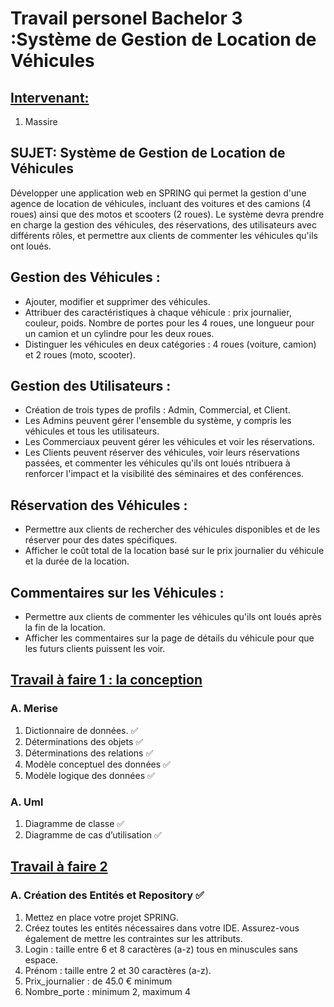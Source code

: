 # Travail personel Bachelor 3 :Système de Gestion de Location de Véhicules

## <ins> Intervenant:</ins>

1. Massire

## SUJET: Système de Gestion de Location de Véhicules
Développer une application web en SPRING qui permet la gestion d'une agence de
location de véhicules, incluant des voitures et des camions (4 roues) ainsi que des motos
et scooters (2 roues). Le système devra prendre en charge la gestion des véhicules, des
réservations, des utilisateurs avec différents rôles, et permettre aux clients de commenter
les véhicules qu'ils ont loués.

## Gestion des Véhicules :
* Ajouter, modifier et supprimer des véhicules.
* Attribuer des caractéristiques à chaque véhicule : prix journalier, couleur,
  poids. Nombre de portes pour les 4 roues, une longueur pour un camion et
  un cylindre pour les deux roues.
* Distinguer les véhicules en deux catégories : 4 roues (voiture, camion) et 2
  roues (moto, scooter).


## Gestion des Utilisateurs :
* Création de trois types de profils : Admin, Commercial, et Client.
* Les Admins peuvent gérer l'ensemble du système, y compris les véhicules
et tous les utilisateurs.
* Les Commerciaux peuvent gérer les véhicules et voir les réservations.
* Les Clients peuvent réserver des véhicules, voir leurs réservations passées,
et commenter les véhicules qu'ils ont loués
ntribuera à renforcer l'impact et la visibilité des séminaires et des conférences.


## Réservation des Véhicules :
* Permettre aux clients de rechercher des véhicules disponibles et de les
réserver pour des dates spécifiques.
* Afficher le coût total de la location basé sur le prix journalier du véhicule et
la durée de la location.


## Commentaires sur les Véhicules :
* Permettre aux clients de commenter les véhicules qu'ils ont loués après la
fin de la location.
* Afficher les commentaires sur la page de détails du véhicule pour que les
futurs clients puissent les voir.

## <ins>Travail à faire 1 : la conception<ins>
### A. Merise
1. Dictionnaire de données. ✅
2. Déterminations des objets ✅
3. Déterminations des relations ✅
4. Modèle conceptuel des données ✅
5. Modèle logique des données ✅

### A. Uml
1. Diagramme de classe ✅
2. Diagramme de cas d’utilisation ✅

## <ins>Travail à faire 2 <ins>
### A. Création des Entités et Repository ✅
1. Mettez en place votre projet SPRING.
2. Créez toutes les entités nécessaires dans votre IDE. Assurez-vous également de mettre les
   contraintes sur les attributs.
3. Login : taille entre 6 et 8 caractères (a-z) tous en minuscules sans espace.
4. Prénom : taille entre 2 et 30 caractères (a-z).
5. Prix_journalier : de 45.0 € minimum
6. Nombre_porte : minimum 2, maximum 4


